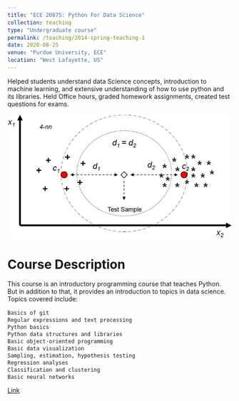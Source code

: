 ```yaml
---
title: "ECE 20875: Python For Data Science"
collection: teaching
type: "Undergraduate course"
permalink: /teaching/2014-spring-teaching-1
date: 2020-08-25
venue: "Purdue University, ECE"
location: "West Lafayette, US"
---
```

Helped students understand data Science concepts, introduction to machine learning, and extensive understanding of how to use python and its libraries. Held Office hours, graded homework assignments, created test questions for exams. 

<img src='/images/knn.pbm'>

Course Description
======
This course is an introductory programming course that teaches Python. But in addition to that, it provides an introduction to topics in data science. Topics covered include:

    Basics of git
    Regular expressions and text processing
    Python basics
    Python data structures and libraries
    Basic object-oriented programming
    Basic data visualization
    Sampling, estimation, hypothesis testing
    Regression analyses
    Classification and clustering
    Basic neural networks

[Link](https://catalog.purdue.edu/preview_course_nopop.php?catoid=13&coid=133918)
